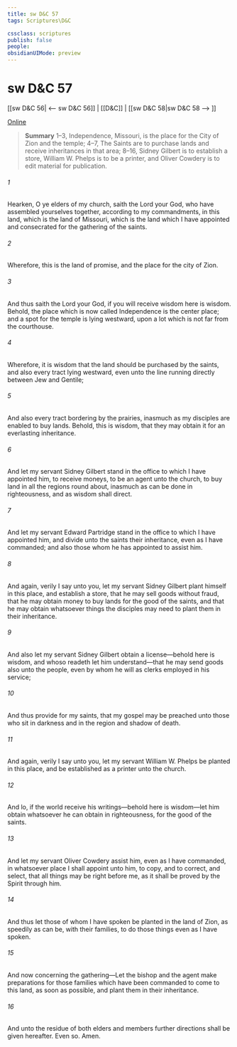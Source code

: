 ```yaml
---
title: sw D&C 57
tags: Scriptures\D&C

cssclass: scriptures
publish: false
people:
obsidianUIMode: preview
---
```


# sw D&C 57
[[sw D&C 56| <-- sw D&C 56]] | [[D&C]] | [[sw D&C 58|sw D&C 58 --> ]]

[Online](https://churchofjesuschrist.org/study/scriptures/dc-testament/dc/57?lang=eng)

> __Summary__
1–3, Independence, Missouri, is the place for the City of Zion and the temple; 4–7, The Saints are to purchase lands and receive inheritances in that area; 8–16, Sidney Gilbert is to establish a store, William W. Phelps is to be a printer, and Oliver Cowdery is to edit material for publication.

###### 1 
Hearken, O ye elders of my church, saith the Lord your God, who have assembled yourselves together, according to my commandments, in this land, which is the land of Missouri, which is the land which I have appointed and consecrated for the gathering of the saints.

###### 2 
Wherefore, this is the land of promise, and the place for the city of Zion.

###### 3 
And thus saith the Lord your God, if you will receive wisdom here is wisdom. Behold, the place which is now called Independence is the center place; and a spot for the temple is lying westward, upon a lot which is not far from the courthouse.

###### 4 
Wherefore, it is wisdom that the land should be purchased by the saints, and also every tract lying westward, even unto the line running directly between Jew and Gentile;

###### 5 
And also every tract bordering by the prairies, inasmuch as my disciples are enabled to buy lands. Behold, this is wisdom, that they may obtain it for an everlasting inheritance.

###### 6 
And let my servant Sidney Gilbert stand in the office to which I have appointed him, to receive moneys, to be an agent unto the church, to buy land in all the regions round about, inasmuch as can be done in righteousness, and as wisdom shall direct.

###### 7 
And let my servant Edward Partridge stand in the office to which I have appointed him, and divide unto the saints their inheritance, even as I have commanded; and also those whom he has appointed to assist him.

###### 8 
And again, verily I say unto you, let my servant Sidney Gilbert plant himself in this place, and establish a store, that he may sell goods without fraud, that he may obtain money to buy lands for the good of the saints, and that he may obtain whatsoever things the disciples may need to plant them in their inheritance.

###### 9 
And also let my servant Sidney Gilbert obtain a license—behold here is wisdom, and whoso readeth let him understand—that he may send goods also unto the people, even by whom he will as clerks employed in his service;

###### 10 
And thus provide for my saints, that my gospel may be preached unto those who sit in darkness and in the region and shadow of death.

###### 11 
And again, verily I say unto you, let my servant William W. Phelps be planted in this place, and be established as a printer unto the church.

###### 12 
And lo, if the world receive his writings—behold here is wisdom—let him obtain whatsoever he can obtain in righteousness, for the good of the saints.

###### 13 
And let my servant Oliver Cowdery assist him, even as I have commanded, in whatsoever place I shall appoint unto him, to copy, and to correct, and select, that all things may be right before me, as it shall be proved by the Spirit through him.

###### 14 
And thus let those of whom I have spoken be planted in the land of Zion, as speedily as can be, with their families, to do those things even as I have spoken.

###### 15 
And now concerning the gathering—Let the bishop and the agent make preparations for those families which have been commanded to come to this land, as soon as possible, and plant them in their inheritance.

###### 16 
And unto the residue of both elders and members further directions shall be given hereafter. Even so. Amen.

